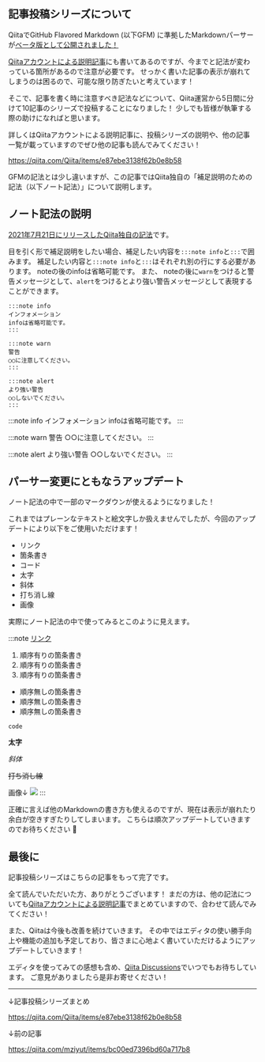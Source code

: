 <!--
title:   QiitaのMarkdownパーサー変更にともなう、補足説明の書き方と注意点
tags:    Markdown,Qiita,GitHubFlavoredMarkdown
id:      0c91e5319c32434f2c6a
private: false
-->
## 記事投稿シリーズについて

QiitaでGitHub Flavored Markdown (以下GFM) に準拠したMarkdownパーサーが[ベータ版として公開されました！](https://blog.qiita.com/replace-markdown-parser-beta/)

[Qiitaアカウントによる説明記事](https://qiita.com/Qiita/items/e87ebe3138f62b0e8b58)にも書いてあるのですが、今までと記法が変わっている箇所があるので注意が必要です。
せっかく書いた記事の表示が崩れてしまうのは困るので、可能な限り防ぎたいと考えています！

そこで、記事を書く時に注意すべき記法などについて、Qiita運営から5日間に分けて10記事のシリーズで投稿することになりました！
少しでも皆様が執筆する際の助けになればと思います。

詳しくはQiitaアカウントによる説明記事に、投稿シリーズの説明や、他の記事一覧が載っていますのでぜひ他の記事も読んでみてください！

https://qiita.com/Qiita/items/e87ebe3138f62b0e8b58

GFMの記法とは少し違いますが、この記事ではQiita独自の「補足説明のための記法（以下ノート記法）」について説明します。

## ノート記法の説明

[2021年7月21日にリリースしたQiita独自の記法](https://qiita.com/release-notes#%E3%83%8E%E3%83%BC%E3%83%88%E8%A8%98%E6%B3%95%E3%82%92%E8%BF%BD%E5%8A%A0%E3%81%97%E3%81%BE%E3%81%97%E3%81%9F)です。

目を引く形で補足説明をしたい場合、補足したい内容を`:::note info`と`:::`で囲みます。
補足したい内容と`:::note info`と`:::`はそれぞれ別の行にする必要があります。
noteの後のinfoは省略可能です。
また、 noteの後に`warn`をつけると警告メッセージとして、`alert`をつけるとより強い警告メッセージとして表現することができます。

```
:::note info
インフォメーション
infoは省略可能です。
:::

:::note warn
警告
○○に注意してください。
:::

:::note alert
より強い警告
○○しないでください。
:::
```

:::note info
インフォメーション
infoは省略可能です。
:::

:::note warn
警告
○○に注意してください。
:::

:::note alert
より強い警告
○○しないでください。
:::

## パーサー変更にともなうアップデート

ノート記法の中で一部のマークダウンが使えるようになりました！

これまではプレーンなテキストと絵文字しか扱えませんでしたが、今回のアップデートにより以下をご使用いただけます！

- リンク
- 箇条書き
- コード
- 太字
- 斜体
- 打ち消し線
- 画像

実際にノート記法の中で使ってみるとこのように見えます。

:::note
[リンク](#リンク)

1. 順序有りの箇条書き
1. 順序有りの箇条書き
1. 順序有りの箇条書き

- 順序無しの箇条書き
- 順序無しの箇条書き
- 順序無しの箇条書き

`code`

**太字**

*斜体*

~~打ち消し線~~

画像↓
![](https://qiita-image-store.s3.ap-northeast-1.amazonaws.com/0/214677/064c6d3f-f241-8ff9-1a78-46a5100ebed7.png)
:::

正確に言えば他のMarkdownの書き方も使えるのですが、現在は表示が崩れたり余白が空きすぎたりしてしまいます。
こちらは順次アップデートしていきますのでお待ちください :bow:

## 最後に

記事投稿シリーズはこちらの記事をもって完了です。

全て読んでいただいた方、ありがとうございます！
まだの方は、他の記法についても[Qiitaアカウントによる説明記事](https://qiita.com/Qiita/items/e87ebe3138f62b0e8b58)でまとめていますので、合わせて読んでみてください！

また、Qiitaは今後も改善を続けていきます。
その中ではエディタの使い勝手向上や機能の追加も予定しており、皆さまに心地よく書いていただけるようにアップデートしていきます！

エディタを使ってみての感想も含め、[Qiita Discussions](https://github.com/increments/qiita-discussions/discussions)でいつでもお待ちしています。
ご意見がありましたら是非お寄せください！

---

↓記事投稿シリーズまとめ

https://qiita.com/Qiita/items/e87ebe3138f62b0e8b58

↓前の記事

https://qiita.com/mziyut/items/bc00ed7396bd60a717b8